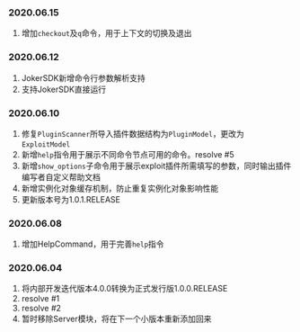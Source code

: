 ### 2020.06.15
1. 增加`checkout`及`q`命令，用于上下文的切换及退出

### 2020.06.12
1. JokerSDK新增命令行参数解析支持
2. 支持JokerSDK直接运行

### 2020.06.10

1. 修复`PluginScanner`所导入插件数据结构为`PluginModel`，更改为`ExploitModel`
2. 新增`help`指令用于展示不同命令节点可用的命令。resolve #5
3. 新增`show_options`子命令用于展示exploit插件所需填写的参数，同时输出插件编写者自定义帮助文档
4. 新增实例化对象缓存机制，防止重复实例化对象影响性能
5. 更新版本号为1.0.1.RELEASE

### 2020.06.08

1. 增加HelpCommand，用于完善`help`指令

### 2020.06.04

1. 将内部开发迭代版本4.0.0转换为正式发行版1.0.0.RELEASE
2. resolve #1
3. resolve #2
4. 暂时移除Server模块，将在下一个小版本重新添加回来
